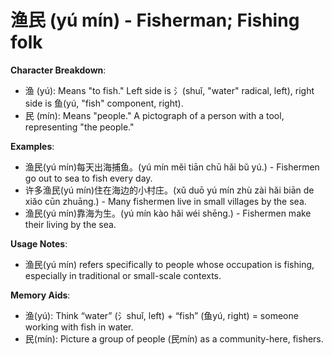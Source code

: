 # **渔民 (yú mín) - Fisherman; Fishing folk**

**Character Breakdown**:  
- 渔 (yú): Means "to fish." Left side is 氵(shuǐ, "water" radical, left), right side is 鱼(yú, "fish" component, right).  
- 民 (mín): Means "people." A pictograph of a person with a tool, representing "the people."

**Examples**:  
- 渔民(yú mín)每天出海捕鱼。(yú mín měi tiān chū hǎi bǔ yú.) - Fishermen go out to sea to fish every day.  
- 许多渔民(yú mín)住在海边的小村庄。(xǔ duō yú mín zhù zài hǎi biān de xiǎo cūn zhuāng.) - Many fishermen live in small villages by the sea.  
- 渔民(yú mín)靠海为生。(yú mín kào hǎi wéi shēng.) - Fishermen make their living by the sea.

**Usage Notes**:  
- 渔民(yú mín) refers specifically to people whose occupation is fishing, especially in traditional or small-scale contexts.

**Memory Aids**:  
- 渔(yú): Think “water” (氵shuǐ, left) + “fish” (鱼yú, right) = someone working with fish in water.  
- 民(mín): Picture a group of people (民mín) as a community-here, fishers.